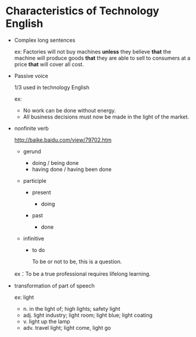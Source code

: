 # Characteristics of Technology English

*	Complex long sentences

	ex: Factories will not buy machines **unless** they believe **that** the machine will produce goods **that** they are able to sell to consumers at a price **that** will cover all cost. 

*	Passive voice
	
	1/3 used in technology English

	ex:
	
	-	No work can be done without energy.
	-	All business decisions must now be made in the light of the market.

*	nonfinite verb

	<http://baike.baidu.com/view/79702.htm>


	-	gerund
	
		-	doing / being done
		-	having done / having been done
		
	-	participle
	
		-	present
		
			-	doing
			
		-	past
			
			-	done
			
	-	infinitive
	
		-	to do
	
			To be or not to be, this is a question.
	
	ex：To be a true professional requires lifelong learning.

*	transformation of part of speech

	ex: light
	
	-	n\. in the light of; high lights; safety light
	-	adj\. light industry; light room; light blue; light coating
	-	v\. light up the lamp
	-	adv\. travel light; light come, light go